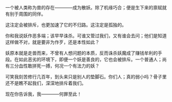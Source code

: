 一个被人类称为兽的存在————成为散妖。除了机缘巧合；便是生下来的禀赋就有别于周围的同伴。

这注定会被排斥，也更加速了它的不归路。这注定是孤独的。

你和我说妖作恶多端；该早早诛杀。可谁又管过我们，又有谁会去问；他们是知道这样做不对，就是要非为作歹，还是本性如此？

妖原本就是走兽而来，不曾有人想问题的本质，反而诛杀妖魔成了赚钱牟利的手段。在如此恶劣的环境下，即便一个妖是善良的，它也会被排斥。一个普通人；尚有三分血性敢拼死一搏，何况一个有法力的妖？

可笑我刻苦修行几百年，到头来只是别人的垫脚石。你们人；真的弱小吗？骨子里还不是瞧不起我们，深深地排斥着我们。

现在你告诉我，我————何罪至此！

​

